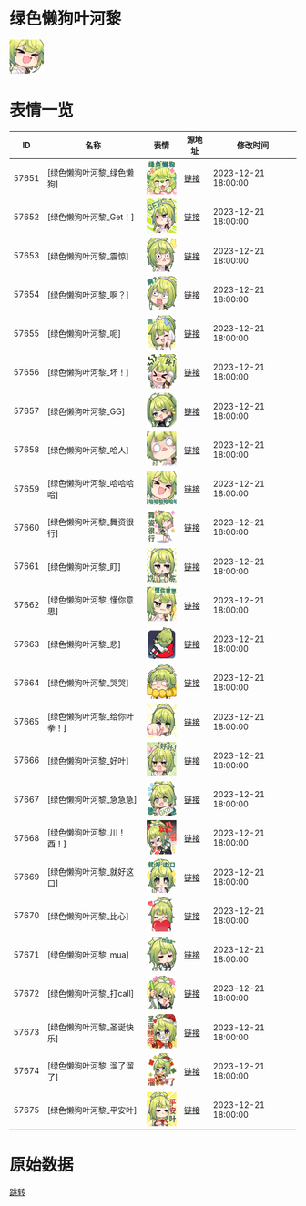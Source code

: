 # 绿色懒狗叶河黎

<img src="./cover.png" height="60" alt="cover" />

# 表情一览

|ID|名称|表情|源地址|修改时间|
|----|----|----|----|----|
|57651|[绿色懒狗叶河黎_绿色懒狗]|<img src="./pic/057651_%5B绿色懒狗叶河黎_绿色懒狗%5D.png" height="60" alt="绿色懒狗"/>|[链接](https://i0.hdslb.com/bfs/garb/ff0e73edc7626850eac4e844f62c36f0f1ac9ef7.png)|2023-12-21 18:00:00|
|57652|[绿色懒狗叶河黎_Get！]|<img src="./pic/057652_%5B绿色懒狗叶河黎_Get！%5D.png" height="60" alt="Get！"/>|[链接](https://i0.hdslb.com/bfs/garb/08b292e8fc83fd1163f18f9320d2f427e3d18b06.png)|2023-12-21 18:00:00|
|57653|[绿色懒狗叶河黎_震惊]|<img src="./pic/057653_%5B绿色懒狗叶河黎_震惊%5D.png" height="60" alt="震惊"/>|[链接](https://i0.hdslb.com/bfs/garb/73bb807f5e44f2a299feb1820d426ca460ed6561.png)|2023-12-21 18:00:00|
|57654|[绿色懒狗叶河黎_啊？]|<img src="./pic/057654_%5B绿色懒狗叶河黎_啊？%5D.png" height="60" alt="啊？"/>|[链接](https://i0.hdslb.com/bfs/garb/3eb6be39e96cd2f9d5b12461fecbeececafdfa66.png)|2023-12-21 18:00:00|
|57655|[绿色懒狗叶河黎_呃]|<img src="./pic/057655_%5B绿色懒狗叶河黎_呃%5D.png" height="60" alt="呃"/>|[链接](https://i0.hdslb.com/bfs/garb/e86b6a99c1f003dc40319dca76f3400a480ca0fd.png)|2023-12-21 18:00:00|
|57656|[绿色懒狗叶河黎_坏！]|<img src="./pic/057656_%5B绿色懒狗叶河黎_坏！%5D.png" height="60" alt="坏！"/>|[链接](https://i0.hdslb.com/bfs/garb/76350147512c254f5eddc4cb8f9f702cbd40fb3d.png)|2023-12-21 18:00:00|
|57657|[绿色懒狗叶河黎_GG]|<img src="./pic/057657_%5B绿色懒狗叶河黎_GG%5D.png" height="60" alt="GG"/>|[链接](https://i0.hdslb.com/bfs/garb/ea213e6c6253d92116d35ea44cf42ce47f01081e.png)|2023-12-21 18:00:00|
|57658|[绿色懒狗叶河黎_哈人]|<img src="./pic/057658_%5B绿色懒狗叶河黎_哈人%5D.png" height="60" alt="哈人"/>|[链接](https://i0.hdslb.com/bfs/garb/d93017bd2881c478dd66b477ba0c2596bfe78ffb.png)|2023-12-21 18:00:00|
|57659|[绿色懒狗叶河黎_哈哈哈哈]|<img src="./pic/057659_%5B绿色懒狗叶河黎_哈哈哈哈%5D.png" height="60" alt="哈哈哈哈"/>|[链接](https://i0.hdslb.com/bfs/garb/85adc01be5f335a56567e3e85af66590dfa2e74e.png)|2023-12-21 18:00:00|
|57660|[绿色懒狗叶河黎_舞资很行]|<img src="./pic/057660_%5B绿色懒狗叶河黎_舞资很行%5D.png" height="60" alt="舞资很行"/>|[链接](https://i0.hdslb.com/bfs/garb/e1c7b104c52ccb4c4e7fdd3fbd17fbdc499dc012.png)|2023-12-21 18:00:00|
|57661|[绿色懒狗叶河黎_盯]|<img src="./pic/057661_%5B绿色懒狗叶河黎_盯%5D.png" height="60" alt="盯"/>|[链接](https://i0.hdslb.com/bfs/garb/1449da3ad6c6b8032090bcbd27b988f1f3b7f5e5.png)|2023-12-21 18:00:00|
|57662|[绿色懒狗叶河黎_懂你意思]|<img src="./pic/057662_%5B绿色懒狗叶河黎_懂你意思%5D.png" height="60" alt="懂你意思"/>|[链接](https://i0.hdslb.com/bfs/garb/2ee730abc93b65d66f544803b5b80724be76a494.png)|2023-12-21 18:00:00|
|57663|[绿色懒狗叶河黎_悲]|<img src="./pic/057663_%5B绿色懒狗叶河黎_悲%5D.png" height="60" alt="悲"/>|[链接](https://i0.hdslb.com/bfs/garb/090597f7b8df13738ce29edf79d74c42c9005262.png)|2023-12-21 18:00:00|
|57664|[绿色懒狗叶河黎_哭哭]|<img src="./pic/057664_%5B绿色懒狗叶河黎_哭哭%5D.png" height="60" alt="哭哭"/>|[链接](https://i0.hdslb.com/bfs/garb/3d9b8222c54199c0c108a17f5a910b4db8a3bef1.png)|2023-12-21 18:00:00|
|57665|[绿色懒狗叶河黎_给你叶拳！]|<img src="./pic/057665_%5B绿色懒狗叶河黎_给你叶拳！%5D.png" height="60" alt="给你叶拳！"/>|[链接](https://i0.hdslb.com/bfs/garb/1904b040565ba4e84013b4d15e2bb757de0c41b1.png)|2023-12-21 18:00:00|
|57666|[绿色懒狗叶河黎_好叶]|<img src="./pic/057666_%5B绿色懒狗叶河黎_好叶%5D.png" height="60" alt="好叶"/>|[链接](https://i0.hdslb.com/bfs/garb/5f0bdfa3cd3a62e8dbae0be490c882133f194849.png)|2023-12-21 18:00:00|
|57667|[绿色懒狗叶河黎_急急急]|<img src="./pic/057667_%5B绿色懒狗叶河黎_急急急%5D.png" height="60" alt="急急急"/>|[链接](https://i0.hdslb.com/bfs/garb/b02c3f1e68a1d4ae5cc4dc1fd378eb14d01ade45.png)|2023-12-21 18:00:00|
|57668|[绿色懒狗叶河黎_川！西！]|<img src="./pic/057668_%5B绿色懒狗叶河黎_川！西！%5D.png" height="60" alt="川！西！"/>|[链接](https://i0.hdslb.com/bfs/garb/71f6ba1b6dddd930c90ffbc246687f2d074fd4be.png)|2023-12-21 18:00:00|
|57669|[绿色懒狗叶河黎_就好这口]|<img src="./pic/057669_%5B绿色懒狗叶河黎_就好这口%5D.png" height="60" alt="就好这口"/>|[链接](https://i0.hdslb.com/bfs/garb/10aba13fa7a57c9a3236f1338a7cb5435931f100.png)|2023-12-21 18:00:00|
|57670|[绿色懒狗叶河黎_比心]|<img src="./pic/057670_%5B绿色懒狗叶河黎_比心%5D.png" height="60" alt="比心"/>|[链接](https://i0.hdslb.com/bfs/garb/407fbe7b744ff165e3a44b47a142dc101255f94f.png)|2023-12-21 18:00:00|
|57671|[绿色懒狗叶河黎_mua]|<img src="./pic/057671_%5B绿色懒狗叶河黎_mua%5D.png" height="60" alt="mua"/>|[链接](https://i0.hdslb.com/bfs/garb/6e53253ba8a892640732d3dfabbbc2c99d261dee.png)|2023-12-21 18:00:00|
|57672|[绿色懒狗叶河黎_打call]|<img src="./pic/057672_%5B绿色懒狗叶河黎_打call%5D.png" height="60" alt="打call"/>|[链接](https://i0.hdslb.com/bfs/garb/9929249b1b0aca8c3767551b3f78cd2021894a3d.png)|2023-12-21 18:00:00|
|57673|[绿色懒狗叶河黎_圣诞快乐]|<img src="./pic/057673_%5B绿色懒狗叶河黎_圣诞快乐%5D.png" height="60" alt="圣诞快乐"/>|[链接](https://i0.hdslb.com/bfs/garb/30a1d1881956019ab49338ca3b55701d424033dd.png)|2023-12-21 18:00:00|
|57674|[绿色懒狗叶河黎_溜了溜了]|<img src="./pic/057674_%5B绿色懒狗叶河黎_溜了溜了%5D.png" height="60" alt="溜了溜了"/>|[链接](https://i0.hdslb.com/bfs/garb/2dd009aa799f24cb79e093c3f2d99de2000f75af.png)|2023-12-21 18:00:00|
|57675|[绿色懒狗叶河黎_平安叶]|<img src="./pic/057675_%5B绿色懒狗叶河黎_平安叶%5D.png" height="60" alt="平安叶"/>|[链接](https://i0.hdslb.com/bfs/garb/c67183c76e3873241d1f14e163105c752ab49f20.png)|2023-12-21 18:00:00|

# 原始数据

[跳转](./raw.json)

